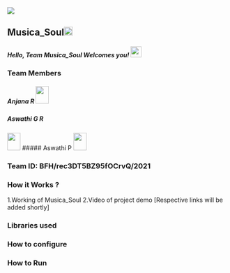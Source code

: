 <img src="https://trello-attachments.s3.amazonaws.com/542e9c6316504d5797afbfb9/542e9c6316504d5797afbfc1/39dee8d993841943b5723510ce663233/Frame_19.png">

## Musica_Soul<img src="https://notion-emojis.s3-us-west-2.amazonaws.com/v0/svg-twitter/1f3b5.svg" width=20px>
##### Hello, Team Musica_Soul Welcomes you! <img src="https://media.tenor.com/images/b352bb5a70f1aa0346c5cf6def25f6f0/tenor.gif" width="25px" >
### Team Members
##### Anjana R <img src="https://avatars.githubusercontent.com/u/9919?s=280&v=4" width="30" height="40" >
##### Aswathi G R <div align="center">
<img src="https://upload.wikimedia.org/wikipedia/commons/9/91/Octicons-mark-github.svg" width="30" height="40"  >
            </div>
##### Aswathi P <img src="https://upload.wikimedia.org/wikipedia/commons/9/91/Octicons-mark-github.svg" width="30" height="40" > 

### Team ID: BFH/rec3DT5BZ95fOCrvQ/2021
### How it Works ?
1.Working of Musica_Soul
2.Video of project demo
[Respective links will be added shortly]

### Libraries used

### How to configure
### How to Run
